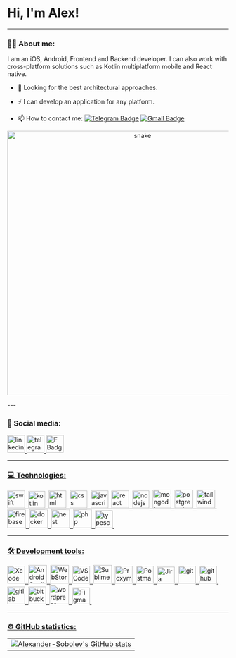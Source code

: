 # Hi, I'm Alex!

---

### :man_technologist: About me:

I am an iOS, Android, Frontend and Backend developer. I can also work with cross-platform solutions such as Kotlin multiplatform mobile and React native.

- :telescope: Looking for the best architectural approaches.

- :zap: I can develop an application for any platform.

- :mailbox: How to contact me: [![Telegram Badge](https://img.shields.io/badge/-sobolevalexander-blue?style=flat&logo=Telegram&logoColor=white)](https://t.me/Alexander_IOS_DEV) [![Gmail Badge](https://img.shields.io/badge/-Gmail-red?style=flat&logo=Gmail&logoColor=white)](mailto:sobolev.ios.developer@gmail.com)
<p align="center">
 <img width="600" src="assets/github-snake.svg" alt="snake"/>
</p>
---

### 🤝 Social media:

  <div id="badges">
    <a href="https://www.linkedin.com/in/aleksander-sobolev-ios-developer/" target="_blank">
      <img src="https://cdn-icons-png.flaticon.com/512/2504/2504799.png" width="40" height="40" alt="linkedin" />
    </a>
    <a href="https://t.me/Alexander_IOS_DEV" target="_blank">
      <img src="https://cdn-icons-png.flaticon.com/512/2111/2111646.png" width="40" height="40" alt="telegram group" />
    <a href="https://www.facebook.com/profile.php?id=100086559087040" target="_blank">
      <img src="https://cdn-icons-png.flaticon.com/512/5968/5968764.png" width="40" height="40" alt="F Badge"/>
  </div>

---

### 💻 Technologies:

<div>
  <img src="https://cdn-icons-png.flaticon.com/512/668/668292.png" title="swift" alt="swift" width="40" height="40"/>&nbsp
  <img src="https://img.icons8.com/external-tal-revivo-color-tal-revivo/512/external-kotlin-a-cross-platform-statically-typed-general-purpose-programming-language-with-type-inference-logo-color-tal-revivo.png" title="kotlin" alt="kotlin" width="38" height="39"/>&nbsp
  <img src="https://cdn-icons-png.flaticon.com/128/1051/1051277.png" title="html" alt="html" width="40" height="40"/>&nbsp
  <img src="https://cdn-icons-png.flaticon.com/128/732/732190.png" title="css" alt="css" width="40" height="40"/>&nbsp
  <img src="https://cdn-icons-png.flaticon.com/512/1199/1199124.png" title="javascript" alt="javascript" width="40" height="40"/>&nbsp
  <img src="https://cdn-icons-png.flaticon.com/128/3459/3459528.png" title="react" alt="react" width="40" height="40"/>&nbsp
  <img src="https://www.javatpoint.com/js/nodejs/images/node-js-tutorial.png" title="nodejs" alt="nodejs" width="38" height="40"/>&nbsp
  <img src="https://img.icons8.com/color/512/mongodb.png" title="mongodb" alt="mongodb" width="42" height="42"/>&nbsp
  <img src="https://img.icons8.com/?size=512&id=38561&format=png" title="postgresql" alt="postgresql" width="42" height="42"/>&nbsp 
  <img src="https://img.icons8.com/color/512/tailwindcss.png" title="tailwind" alt="tailwind" width="42" height="42"/>&nbsp
  <img src="https://img.icons8.com/color/512/firebase.png" title="firebase" alt="firebase" width="42" height="42"/>&nbsp
  <img src="https://img.icons8.com/?size=512&id=cdYUlRaag9G9&format=png" title="docker" alt="docker" width="42" height="42"/>&nbsp
  <img src="https://img.icons8.com/?size=512&id=9ESZMOeUioJS&format=png" title="nest" alt="nest" width="42" height="42"/>&nbsp
  <img src="https://img.icons8.com/?size=512&id=anECpXcEIboQ&format=png" title="php" alt="php" width="42" height="42"/>&nbsp
  <img src="https://cdn-icons-png.flaticon.com/512/5968/5968381.png" title="typescript" alt="typescript" width="40" height="40"/>&nbsp;
</div>

---
      
 ### 🛠 Development tools:

<div>
  <img src="https://upload.wikimedia.org/wikipedia/en/5/56/Xcode_14_icon.png" title="Xcode" alt="Xcode" width="40" height="40"/>&nbsp;
  <img src="https://cdn.icon-icons.com/icons2/3053/PNG/512/android_studio_alt_macos_bigsur_icon_190395.png" title="AndroidStudio" alt="AndroidStudio" width="42" height="42"/>&nbsp;
  <img src="https://img.icons8.com/color/512/webstorm.png" title="WebStorm" alt="WebStorm" width="42" height="42"/>&nbsp;
  <img src="https://img.icons8.com/fluency/512/visual-studio.png" title="VSCode" alt="VSCode" width="40" height="40"/>&nbsp;
  <img src="https://img.icons8.com/fluency/512/sublime-text.png" title="Sublime" alt="Sublime" width="42" height="42"/>&nbsp;
  <img src="https://res.cloudinary.com/crunchbase-production/image/upload/c_lpad,f_auto,q_auto:eco,dpr_1/gguu6mi2r2rzma7efuo9" title="Proxyman" alt="Proxyman" width="40" height="40"/>&nbsp;
  <img src="https://img.icons8.com/external-tal-revivo-color-tal-revivo/512/external-postman-is-the-only-complete-api-development-environment-logo-color-tal-revivo.png" title="Postman" alt="Postman" width="40" height="40"/>&nbsp;
  <img src="https://cdn-icons-png.flaticon.com/512/5968/5968875.png" title="Jira" alt="Jira" width="40" height="38"/>&nbsp;
  <img src="https://cdn-icons-png.flaticon.com/512/4494/4494748.png" title="git" alt="git" width="40" height="40"/>&nbsp;
  <img src="https://cdn-icons-png.flaticon.com/512/270/270798.png" title="github" alt="github" width="40" height="40"/>&nbsp;
  <img src="https://cdn-icons-png.flaticon.com/512/5968/5968853.png" title="gitlab" alt="gitlab" width="40" height="40"/>&nbsp;
  <img src="https://cdn-icons-png.flaticon.com/512/6125/6125001.png" title="bitbucket" alt="bitbucket" width="40" height="40"/>&nbsp;
  <img src="https://img.icons8.com/?size=512&id=BdXyMvhDoHm0&format=png" title="wordpress" alt="wordpress" width="44" height="44"/>&nbsp;
  <img src="https://cdn-icons-png.flaticon.com/512/5968/5968705.png" title="Figma" alt="Figma" width="40" height="38"/>&nbsp;
</div>

---
      
### ⚙️ GitHub statistics:

<table>
  <tr>
    <td>
      <a href="http://www.github.com/Alexander-Sobolev"><img src="https://github-readme-stats.vercel.app/api?username=Alexander-Sobolev&show_icons=true&hide=contribs&count_private=true&title_color=0891b2&text_color=ffffff&icon_color=0891b2&bg_color=1c1917&hide_border=true&show_icons=true" alt="Alexander-Sobolev's GitHub stats" /></a>
    </td>
  </tr>
</table>





